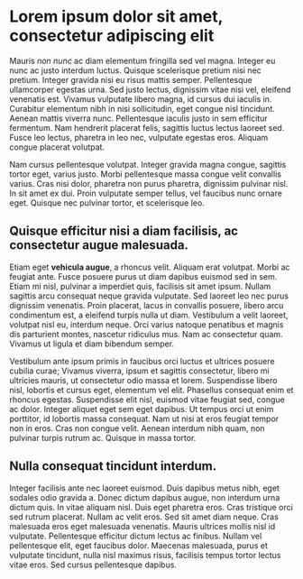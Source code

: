 # Lorem ipsum dolor sit amet, consectetur adipiscing elit

Mauris _non nunc_ ac diam elementum fringilla sed vel magna. Integer eu nunc ac justo interdum luctus. Quisque scelerisque pretium nisi nec pretium. Integer gravida nisi eu risus mattis semper. Pellentesque ullamcorper egestas urna. Sed justo lectus, dignissim vitae nisi vel, eleifend venenatis est. Vivamus vulputate libero magna, id cursus dui iaculis in. Curabitur elementum nibh in nisi sollicitudin, eget congue nisl tincidunt. Aenean mattis viverra nunc. Pellentesque iaculis justo in sem efficitur fermentum. Nam hendrerit placerat felis, sagittis luctus lectus laoreet sed. Fusce leo lectus, pharetra in leo nec, vulputate egestas eros. Aliquam congue placerat volutpat.

Nam cursus pellentesque volutpat. Integer gravida magna congue, sagittis tortor eget, varius justo. Morbi pellentesque massa congue velit convallis varius. Cras nisi dolor, pharetra non purus pharetra, dignissim pulvinar nisl. In sit amet ex dui. Proin vulputate semper tellus, vel faucibus nunc ornare eget. Quisque nec pulvinar tortor, et scelerisque leo.

## Quisque efficitur nisi a diam facilisis, ac consectetur augue malesuada.

Etiam eget **vehicula augue**, a rhoncus velit. Aliquam erat volutpat. Morbi ac feugiat ante. Fusce posuere purus ut diam dapibus euismod sed in sem. Etiam mi nisl, pulvinar a imperdiet quis, facilisis sit amet ipsum. Nullam sagittis arcu consequat neque gravida vulputate. Sed laoreet leo nec purus dignissim venenatis. Proin placerat, lacus in convallis posuere, libero arcu condimentum est, a eleifend turpis nulla ut diam. Vestibulum a velit laoreet, volutpat nisl eu, interdum neque. Orci varius natoque penatibus et magnis dis parturient montes, nascetur ridiculus mus. Nam ac consectetur quam. Vivamus ut ligula et diam bibendum semper.

Vestibulum ante ipsum primis in faucibus orci luctus et ultrices posuere cubilia curae; Vivamus viverra, ipsum et sagittis consectetur, libero mi ultricies mauris, ut consectetur odio massa et lorem. Suspendisse libero nisl, lobortis et cursus eget, elementum vel elit. Phasellus consequat enim et rhoncus egestas. Suspendisse elit nisl, euismod vitae feugiat sed, congue ac dolor. Integer aliquet eget sem eget dapibus. Ut tempus orci ut enim porttitor, id lobortis massa consequat. Nam ut nisi at eros feugiat tempor non in eros. Cras non congue velit. Aenean interdum nibh quam, non pulvinar turpis rutrum ac. Quisque in massa tortor.

## Nulla consequat tincidunt interdum.

Integer facilisis ante nec laoreet euismod. Duis dapibus metus nibh, eget sodales odio gravida a. Donec dictum dapibus augue, non interdum urna dictum quis. In vitae aliquam nisl. Duis eget pharetra eros. Cras tristique orci sed rutrum placerat. Nullam ac velit eros. Sed sit amet diam neque. Cras malesuada eros eget malesuada venenatis. Mauris ultrices mollis nisl id vulputate. Pellentesque efficitur dictum lectus ac finibus. Nullam vel pellentesque elit, eget faucibus dolor. Maecenas malesuada, purus et vulputate tincidunt, nulla nisl maximus risus, facilisis tempus tortor lectus vitae eros. Sed cursus pellentesque dapibus. 
